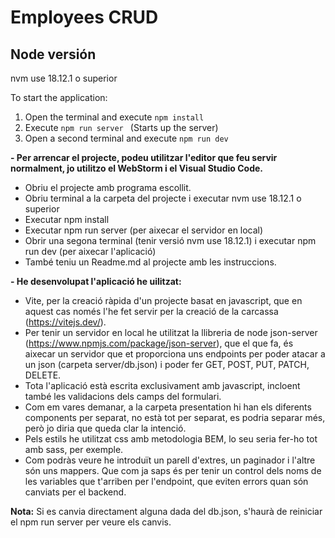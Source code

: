 # Employees CRUD

## Node versión
nvm use 18.12.1 o superior

To start the application:

1. Open the terminal and execute ```npm install``` 
2. Execute ```npm run server ``` (Starts up the server)
3. Open a second terminal and execute ```npm run dev```


**- Per arrencar el projecte, podeu utilitzar l'editor que feu servir normalment, jo utilitzo el WebStorm i el Visual Studio Code.** 
  - Obriu el projecte amb programa escollit.
  - Obriu terminal a la carpeta del projecte i executar nvm use 18.12.1 o superior
  - Executar npm install
  - Executar npm run server (per aixecar el servidor en local)
  - Obrir una segona terminal (tenir versió nvm use 18.12.1) i executar npm run dev (per aixecar l'aplicació)
  - També teniu un Readme.md al projecte amb les instruccions.

**- He desenvolupat l'aplicació he uilitzat:**
  - Vite, per la creació ràpida d'un projecte basat en javascript, que en aquest cas només l'he fet servir per la creació de la carcassa (https://vitejs.dev/).
  - Per tenir un servidor en local he utilitzat la llibreria de node json-server (https://www.npmjs.com/package/json-server), que el que fa, és aixecar un servidor que et proporciona uns endpoints per poder atacar a un json (carpeta server/db.json) i poder fer GET, POST, PUT, PATCH, DELETE.
  - Tota l'aplicació està escrita exclusivament amb javascript, incloent també les validacions dels camps del formulari.
  - Com em vares demanar, a la carpeta presentation hi han els diferents components per separat, no està tot per separat, es podria separar més, però jo diria que queda clar la intenció.
  - Pels estils he utilitzat css amb metodologia BEM, lo seu seria fer-ho tot amb sass, per exemple. 
  - Com podràs veure he introduït un parell d'extres, un paginador i l'altre són uns mappers. Que com ja saps és per tenir un control dels noms de les variables que t'arriben per l'endpoint, que eviten errors quan són canviats per el backend.
 

**Nota:** Si es canvia directament alguna dada del db.json, s'haurà de reiniciar el npm run server per veure els canvis.
